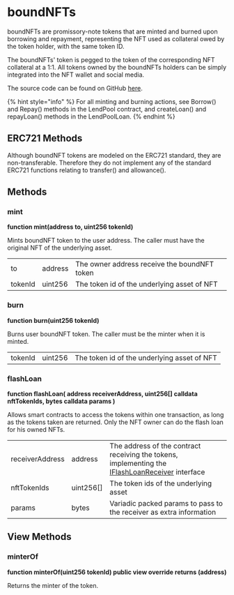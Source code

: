 # boundNFTs

boundNFTs are promissory-note tokens that are minted and burned upon borrowing and repayment, representing the NFT used as collateral owed by the token holder, with the same token ID.

The boundNFTs' token is pegged to the token of the corresponding NFT collateral at a 1:1. All tokens owned by the boundNFTs holders can be simply integrated into the NFT wallet and social media.

The source code can be found on GitHub [here](https://github.com/BoundNFT/boundnft-protocol/blob/main/contracts/protocol/BNFT.sol).

{% hint style="info" %}
For all minting and burning actions, see Borrow() and Repay() methods in the LendPool contract, and createLoan() and repayLoan() methods in the LendPoolLoan.
{% endhint %}

## ERC721 Methods

Although boundNFT tokens are modeled on the ERC721 standard, they are non-transferable. Therefore they do not implement any of the standard ERC721 functions relating to transfer() and allowance().

## Methods

### mint

**function mint(address to, uint256 tokenId)**

Mints boundNFT token to the user address. The caller must have the original NFT of the underlying asset.

|         |         |                                              |
| ------- | ------- | -------------------------------------------- |
| to      | address | The owner address receive the boundNFT token |
| tokenId | uint256 | The token id of the underlying asset of NFT  |

### burn

**function burn(uint256 tokenId)**

Burns user boundNFT token. The caller must be the minter when it is minted.

|         |         |                                             |
| ------- | ------- | ------------------------------------------- |
| tokenId | uint256 | The token id of the underlying asset of NFT |

### flashLoan

**function flashLoan( address receiverAddress, uint256\[] calldata nftTokenIds, bytes calldata params )**

Allows smart contracts to access the tokens within one transaction, as long as the tokens taken are returned. Only the NFT owner can do the flash loan for his owned NFTs.

|                 |            |                                                                                                                                                                                                        |
| --------------- | ---------- | ------------------------------------------------------------------------------------------------------------------------------------------------------------------------------------------------------ |
| receiverAddress | address    | The address of the contract receiving the tokens, implementing the [IFlashLoanReceiver](https://github.com/boundnft/boundnft-protocol/blob/main/contracts/interfaces/IFlashLoanReceiver.sol) interface |
| nftTokenIds     | uint256\[] | The token ids of the underlying asset                                                                                                                                                                  |
| params          | bytes      | Variadic packed params to pass to the receiver as extra information                                                                                                                                    |

## View Methods

### minterOf

**function minterOf(uint256 tokenId) public view override returns (address)**

Returns the minter of the token.
